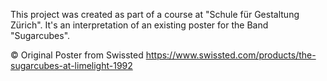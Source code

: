 This project was created as part of a course at "Schule für Gestaltung Zürich". It's an interpretation of an existing poster for the Band "Sugarcubes".



© Original Poster from Swissted
https://www.swissted.com/products/the-sugarcubes-at-limelight-1992
